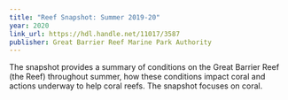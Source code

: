 ```yaml
---
title: "Reef Snapshot: Summer 2019-20"
year: 2020
link_url: https://hdl.handle.net/11017/3587
publisher: Great Barrier Reef Marine Park Authority
---
```


The snapshot provides a summary of conditions on the Great Barrier Reef (the Reef) throughout summer, 
how these conditions impact coral and actions underway to help coral reefs. The snapshot focuses 
on coral.
